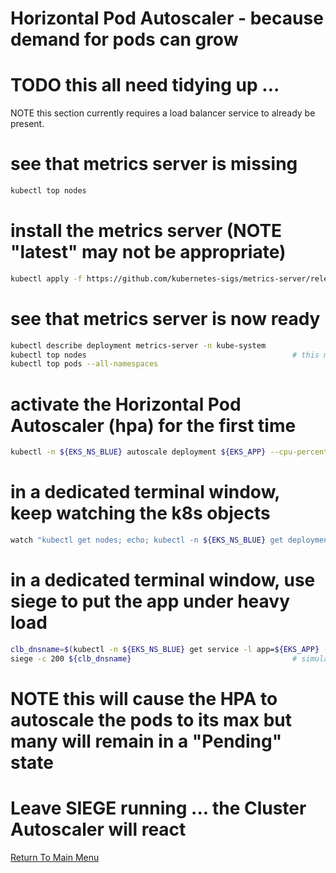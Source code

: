 # Horizontal Pod Autoscaler - because demand for pods can grow

# TODO this all need tidying up ...

NOTE this section currently requires a load balancer service to already be present.

# see that metrics server is missing
```bash
kubectl top nodes
```

# install the metrics server (NOTE "latest" may not be appropriate)
```bash
kubectl apply -f https://github.com/kubernetes-sigs/metrics-server/releases/latest/download/components.yaml
```

# see that metrics server is now ready
```bash
kubectl describe deployment metrics-server -n kube-system
kubectl top nodes                                              # this may take a minute to produce results
kubectl top pods --all-namespaces
```

# activate the Horizontal Pod Autoscaler (hpa) for the first time
```bash
kubectl -n ${EKS_NS_BLUE} autoscale deployment ${EKS_APP} --cpu-percent=50 --min=3 --max=25
```

# in a dedicated terminal window, keep watching the k8s objects
```bash
watch "kubectl get nodes; echo; kubectl -n ${EKS_NS_BLUE} get deployments,hpa,pods -o wide"
```

# in a dedicated terminal window, use siege to put the app under heavy load
```bash
clb_dnsname=$(kubectl -n ${EKS_NS_BLUE} get service -l app=${EKS_APP} -o jsonpath='{.items[0].status.loadBalancer.ingress[0].hostname}')
siege -c 200 ${clb_dnsname}                                    # simulate 200 concurrent users
```

# NOTE this will cause the HPA to autoscale the pods to its max but many will remain in a "Pending" state
# Leave SIEGE running ... the Cluster Autoscaler will react

[Return To Main Menu](/README.md)
